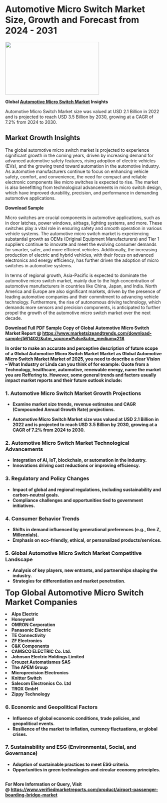 <H1>Automotive Micro Switch Market Size, Growth and Forecast from 2024 - 2031</H1><img class="aligncenter size-medium wp-image-584254" src="https://thirdeyenews.in/wp-content/uploads/2024/09/Global-Market-Research-300x168.jpeg" alt="" width="300" height="168" /><p><strong>Global&nbsp;<a href="https://www.marketsizeandtrends.com/download-sample/561402/&amp;utm_source=Pulse&amp;utm_medium=218">Automotive Micro Switch Market</a> Insights</strong></p><p>Automotive Micro Switch Market size was valued at USD 2.1 Billion in 2022 and is projected to reach USD 3.5 Billion by 2030, growing at a CAGR of 7.2% from 2024 to 2030.</p><p><h2>Market Growth Insights</h2> <p>The global automotive micro switch market is projected to experience significant growth in the coming years, driven by increasing demand for advanced automotive safety features, rising adoption of electric vehicles (EVs), and the growing trend toward automation in the automotive industry. As automotive manufacturers continue to focus on enhancing vehicle safety, comfort, and convenience, the need for compact and reliable electronic components like micro switches is expected to rise. The market is also benefitting from technological advancements in micro switch design, which have improved durability, precision, and performance in demanding automotive applications.</p> <p><strong>Download Sample</strong></p> <p>Micro switches are crucial components in automotive applications, such as in door latches, power windows, airbags, lighting systems, and more. These switches play a vital role in ensuring safety and smooth operation in various vehicle systems. The automotive micro switch market is experiencing substantial growth as OEMs (Original Equipment Manufacturers) and Tier 1 suppliers continue to innovate and meet the evolving consumer demands for smarter, safer, and more efficient vehicles. Additionally, the increasing production of electric and hybrid vehicles, with their focus on advanced electronics and energy efficiency, has further driven the adoption of micro switches in automotive systems.</p> <p>In terms of regional growth, Asia-Pacific is expected to dominate the automotive micro switch market, mainly due to the high concentration of automotive manufacturers in countries like China, Japan, and India. North America and Europe are also significant markets, driven by the presence of leading automotive companies and their commitment to advancing vehicle technology. Furthermore, the rise of autonomous driving technology, which demands more sensors and precision components, is anticipated to further propel the growth of the automotive micro switch market over the next decade.</p> <p><strong></p><p><span class=""><strong>Download Full PDF Sample Copy of Global Automotive Micro Switch Market Report</strong> @ <a href="https://www.marketsizeandtrends.com/download-sample/561402/&amp;utm_source=Pulse&amp;utm_medium=218" target="_blank">https://www.marketsizeandtrends.com/download-sample/561402/&amp;utm_source=Pulse&amp;utm_medium=218</a></span></p><p>In order to make an accurate and perceptive description of future scope of a Global&nbsp;Automotive Micro Switch Market Market as Global&nbsp;Automotive Micro Switch Market Market of 2025, you need to describe a clear Vision &ndash; What Industry or Linda can you think of for example: Quote from a Technology, healthcare, automotive, renewable energy, name the market you are Reffering to. However, some general trends and factors usually impact market reports and their future outlook include:</p><h3>1.&nbsp;<strong>Automotive Micro Switch Market Growth Projections</strong></h3><ul><li>Examine market size trends, revenue estimates and CAGR (Compounded Annual Growth Rate) projections.</li><li><p>Automotive Micro Switch Market size was valued at USD 2.1 Billion in 2022 and is projected to reach USD 3.5 Billion by 2030, growing at a CAGR of 7.2% from 2024 to 2030.</p></li></ul><h3>2.&nbsp;<strong>Automotive Micro Switch Market Technological Advancements</strong></h3><ul><li>Integration of AI, IoT, blockchain, or automation in the industry.</li><li>Innovations driving cost reductions or improving efficiency.</li></ul><h3>3.&nbsp;<strong>Regulatory and Policy Changes</strong></h3><ul><li>Impact of global and regional regulations, including sustainability and carbon-neutral goals.</li><li>Compliance challenges and opportunities tied to government initiatives.</li></ul><h3>4.&nbsp;<strong>Consumer Behavior Trends</strong></h3><ul><li>Shifts in demand influenced by generational preferences (e.g., Gen Z, Millennials).</li><li>Emphasis on eco-friendly, ethical, or personalized products/services.</li></ul><h3>5.&nbsp;<strong>Global Automotive Micro Switch Market Competitive Landscape</strong></h3><ul><li>Analysis of key players, new entrants, and partnerships shaping the industry.</li><li>Strategies for differentiation and market penetration.</li></ul><p data-pm-slice="1 1 []"><span style="color: inherit; font-family: inherit; font-size: 25px;">Top Global Automotive Micro Switch Market Companies</span></p><div class="" data-test-id=""><p><li>Alps Electric</li><li> Honeywell</li><li> OMRON Corporation</li><li> Panasonic Electric</li><li> TE Connectivity</li><li> ZF Electronics</li><li> C&K Components</li><li> CAMSCO ELECTRIC Co. Ltd.</li><li> Johnson Electric Holdings Limited</li><li> Crouzet Automatismes SAS</li><li> The APEM Group</li><li> Microprecision Electronics</li><li> Knitter Switch</li><li> Salecom Electronics Co. Ltd</li><li> TROX GmbH</li><li> Zippy Technology</li></p></div><h3>6.&nbsp;<strong>Economic and Geopolitical Factors</strong></h3><ul><li>Influence of global economic conditions, trade policies, and geopolitical events.</li><li>Resilience of the market to inflation, currency fluctuations, or global crises.</li></ul><h3>7.&nbsp;<strong>Sustainability and ESG (Environmental, Social, and Governance)</strong></h3><ul><li>Adoption of sustainable practices to meet ESG criteria.</li><li>Opportunities in green technologies and circular economy principles.</li></ul><h2><strong style="font-size: 14px;">For More Information or Query, Visit @&nbsp;</strong><a style="background-color: #ffffff; font-size: 14px;" href="https://www.marketsizeandtrends.com/report/automotive-micro-switch-market/" target="_blank">https://www.verifiedmarketreports.com/product/airport-passenger-boarding-bridge-market</a></h2>
